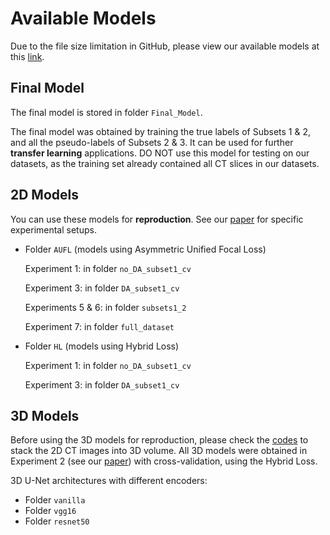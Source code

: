 # Available Models

Due to the file size limitation in GitHub, please view our available models at this [link](https://huggingface.co/adayc/skull_segmentation).

## Final Model

The final model is stored in folder `Final_Model`.

The final model was obtained by training the true labels of Subsets 1 & 2, and all the pseudo-labels of Subsets 2 & 3. It can be used for further **transfer learning** applications. DO NOT use this model for testing on our datasets, as the training set already contained all CT slices in our datasets.

## 2D Models

You can use these models for **reproduction**. See our [paper](https://github.com/BYO-UPM/Craneal_CT) for specific experimental setups.

- Folder `AUFL` (models using Asymmetric Unified Focal Loss)

  Experiment 1: in folder `no_DA_subset1_cv`
  
  Experiment 3: in folder `DA_subset1_cv`

  Experiments 5 & 6: in folder `subsets1_2`

  Experiment 7: in folder `full_dataset`

- Folder `HL` (models using Hybrid Loss)

  Experiment 1: in folder `no_DA_subset1_cv`

  Experiment 3: in folder `DA_subset1_cv`

## 3D Models

Before using the 3D models for reproduction, please check the [codes](https://github.com/BYO-UPM/Craneal_CT/blob/main/Codes/3D_unets/3D_data_preprocess.ipynb) to stack the 2D CT images into 3D volume. All 3D models were obtained in Experiment 2 (see our [paper](https://github.com/BYO-UPM/Craneal_CT)) with cross-validation, using the Hybrid Loss. 

3D U-Net architectures with different encoders:

- Folder `vanilla`
- Folder `vgg16`
- Folder `resnet50`

